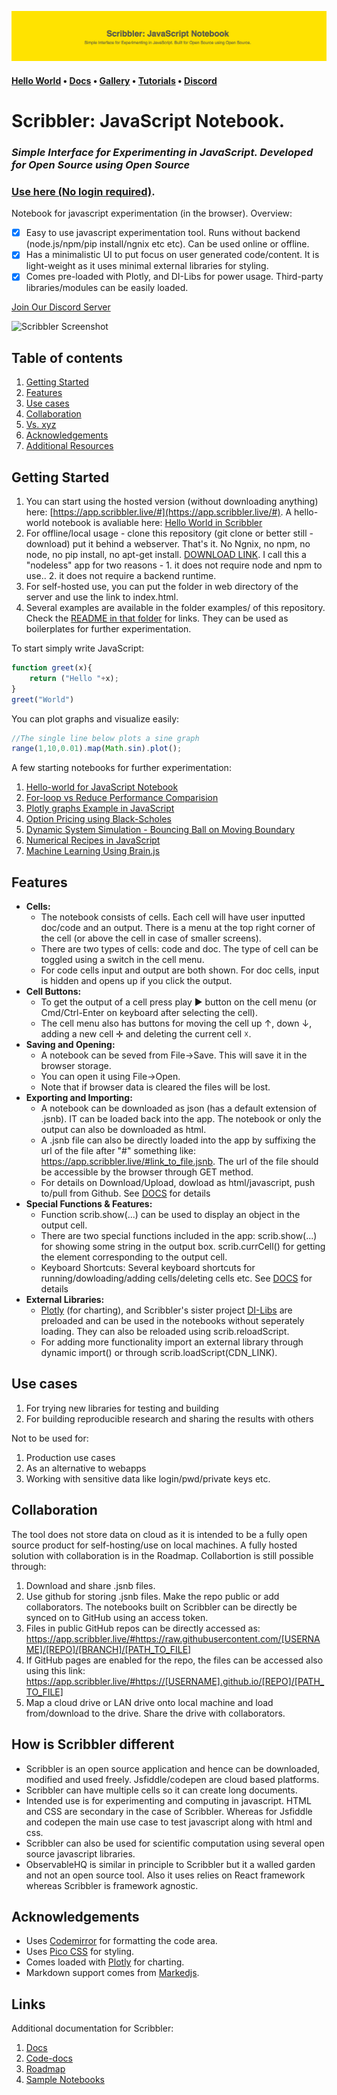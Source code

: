 ![Banner](images/banner.png)

#### [Hello World](https://app.scribble.live) • [Docs](https://scribbler.live/docs)  • [Gallery](https://scribbler.live/samples.html) • [Tutorials](https://scribbler.live/tutorials) • [Discord](https://discord.com/invite/uxNSsWunwU) 


# Scribbler: JavaScript Notebook. 
### _Simple Interface for Experimenting in JavaScript. Developed for Open Source using Open Source_
### [Use here (No login required)](https://app.scribbler.live/#github:gopi-suvanam/jsnb/examples/Hello-world.jsnb). 

Notebook for javascript experimentation (in the browser). Overview:
- [x] Easy to use javascript experimentation tool. Runs without backend (node.js/npm/pip install/ngnix etc etc).  Can be used online or offline.
- [x] Has a minimalistic UI to put focus on user generated code/content. It is light-weight as it uses minimal external libraries for styling.
- [x] Comes pre-loaded with Plotly, and DI-Libs for power usage. Third-party libraries/modules can be easily loaded.

[Join Our Discord Server](https://discord.com/invite/uxNSsWunwU)

![Scribbler Screenshot](images/Scribbler-SS.png)

## Table of contents
<!-- toc -->
1. [Getting Started](#getting-started)
2. [Features](#features)
3. [Use cases](#use-cases)
4. [Collaboration](#collaboration)
5. [Vs. xyz](#how-is-scribbler-different)
6. [Acknowledgements](#acknowledgements)
7. [Additional Resources](#links)

## Getting Started
1. You can start using the hosted version (without downloading anything) here: [https://app.scribbler.live/#](https://app.scribbler.live/#). A hello-world notebook is avaliable here: [Hello World in Scribbler](https://app.scribbler.live)
3. For offline/local usage - clone this repository (git clone or better still - download) put it behind a webserver. That's it. No Ngnix, no npm, no node, no pip install, no apt-get install. [DOWNLOAD LINK](https://github.com/gopi-suvanam/scribbler/archive/refs/heads/main.zip). I call this a "nodeless" app for two reasons - 1. it does not require node and npm to use.. 2. it does not require a backend runtime.
4. For self-hosted use, you can put the folder in web directory of the server and use the link to index.html.
5. Several examples are available in the folder examples/ of this repository. Check the [README in that folder](./examples/README.md) for links. They can be used as boilerplates for further experimentation.

To start simply write JavaScript:
```javascript
function greet(x){
    return ("Hello "+x);
}
greet("World")
```

You can plot graphs and visualize easily:
```javascript
//The single line below plots a sine graph
range(1,10,0.01).map(Math.sin).plot();
```
A few starting notebooks for further experimentation:
1. [Hello-world for JavaScript Notebook](https://app.scribbler.live/#./examples/Hello-world.jsnb)
2. [For-loop vs Reduce Performance Comparision](https://app.scribbler.live/#./examples/Timing-experiment.jsnb)
3. [Plotly graphs Example in JavaScript](https://app.scribbler.live/#./examples/Plotly-Example.jsnb)
4. [Option Pricing using Black-Scholes](https://app.scribbler.live/#./examples/Black-Scholes.jsnb)
5. [Dynamic System Simulation - Bouncing Ball on Moving Boundary](https://app.scribbler.live/#./examples/Dynamic-Simulation.jsnb)
6. [Numerical Recipes in JavaScript](https://app.scribbler.live/#./examples/Numerical-Analysis-Recipes.jsnb)
7. [Machine Learning Using Brain.js](https://app.scribbler.live/#./examples/Decentralized-ML-Model-Storage.jsnb)

## Features
- **Cells:**
    - The notebook consists of cells. Each cell will have user inputted doc/code and an output. There is a menu at the top right corner of the cell (or above the cell in case of smaller screens).
    - There are two types of cells: code and doc. The type of cell can be toggled using a switch in the cell menu.
    - For code cells input and output are both shown. For doc cells, input is hidden and opens up if you click the output.
- **Cell Buttons:**
    - To get the output of a cell press play ► button on the cell menu (or Cmd/Ctrl-Enter on keyboard after selecting the cell).
    - The cell menu also has buttons for moving the cell up ↑, down ↓, adding a new cell ✛ and deleting the current cell ☓.
- **Saving and Opening:**
    - A notebook can be seved from File->Save. This will save it in the browser storage.
    - You can open it using File->Open.
    - Note that if browser data is cleared the files will be lost.
- **Exporting and Importing:**
    - A notebook can be downloaded as json (has a default extension of .jsnb). IT can be loaded back into the app. The notebook or only the output can also be downloaded as html.
    - A .jsnb file can also be directly loaded into the app by suffixing the url of the file after "#" something like: https://app.scribbler.live/#link_to_file.jsnb. The url of the file should be accessible by the browser through GET method.
    - For details on Download/Upload, dowload as html/javascript, push to/pull from Github. See [DOCS](DOCS.md#exporting-importing) for details
- **Special Functions & Features:**
    - Function scrib.show(...) can be used to display an object in the output cell.
    - There are two special functions included in the app: scrib.show(...) for showing some string in the output box. scrib.currCell() for getting the element corresponding to the output cell.
    - Keyboard Shortcuts: Several keyboard shortcuts for running/dowloading/adding cells/deleting cells etc. See [DOCS](DOCS.md#keyboard-shortcuts) for details
- **External Libraries:**    
    - [Plotly](https://github.com/plotly/plotly.js) (for charting), and Scribbler's sister project [DI-Libs](https://github.com/gopi-suvanam/di-libs) are preloaded and can be used in the notebooks without seperately loading. They can also be reloaded using scrib.reloadScript.
    - For adding more functionality import an external library through dynamic import() or through scrib.loadScript(CDN_LINK).

## Use cases
1. For trying new libraries for testing and building
2. For building reproducible research and sharing the results with others

Not to be used for:
1. Production use cases
2. As an alternative to webapps
3. Working with sensitive data like login/pwd/private keys etc.

## Collaboration
The tool does not store data on cloud as it is intended to be a fully open source product for self-hosting/use on local machines. A fully hosted solution with collaboration is in the Roadmap. Collabortion is still possible through:
1. Download and share .jsnb files.
2. Use github for storing .jsnb files. Make the repo public or add collaborators. The notebooks built on Scribbler can be directly be synced on to GitHub using an access token.
3. Files in public GitHub repos can be directly accessed as: https://app.scribbler.live/#https://raw.githubusercontent.com/[USERNAME]/[REPO]/[BRANCH]/[PATH_TO_FILE]
4. If GitHub pages are enabled for the repo, the files can be accessed also using this link: https://app.scribbler.live/#https://[USERNAME].github.io/[REPO]/[PATH_TO_FILE]
5. Map a cloud drive or LAN drive onto local machine and load from/download to the drive. Share the drive with collaborators.

## How is Scribbler different
- Scribbler is an open source application and hence can be downloaded, modified and used freely. Jsfiddle/codepen are cloud based platforms.
- Scribbler can have multiple cells so it can create long documents.
- Intended use is for experimenting and computing in javascript. HTML and CSS are secondary in the case of Scribbler. Whereas for Jsfiddle and codepen the main use case to test javascript along with html and css.
- Scribbler can also be used for scientific computation using several open source javascript libraries.
- ObservableHQ is similar in principle to Scribbler but it a walled garden and not an open source tool. Also it uses relies on React framework whereas Scribbler is framework agnostic.

## Acknowledgements
- Uses [Codemirror](https://github.com/codemirror) for formatting the code area.
- Uses [Pico CSS](https://github.com/picocss/pico) for styling.
- Comes loaded with [Plotly](https://github.com/plotly/plotly.js) for charting.
- Markdown support comes from [Markedjs](https://github.com/markedjs/marked).

## Links

Additional documentation for Scribbler:
1. [Docs](https://github.com/gopi-suvanam/jsnb/blob/main/DOCS.md)
2. [Code-docs](https://github.com/gopi-suvanam/jsnb/blob/main/CODE-DOCS.md)
3. [Roadmap](https://github.com/gopi-suvanam/jsnb/blob/main/ROADMAP.md)
4. [Sample Notebooks](https://github.com/gopi-suvanam/jsnb/blob/main/examples/README.md)

